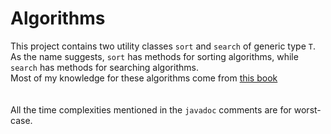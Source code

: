 # Algorithms

This project contains two utility classes `sort` and `search` of generic type 
`T`. As the name suggests, `sort` has methods for sorting algorithms, while `search`
has methods for searching algorithms. <br>
Most of my knowledge for these algorithms come from [this book](https://mitpress.mit.edu/books/introduction-algorithms-third-edition)
<br>
<br>
<br>
All the time complexities mentioned in the `javadoc` comments are for worst-case.